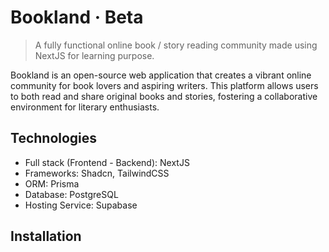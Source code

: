 # Bookland · Beta
> A fully functional online book / story reading community made using NextJS for learning purpose.

Bookland is an open-source web application that creates a vibrant online community for book lovers and aspiring writers. This platform allows users to both read and share original books and stories, fostering a collaborative environment for literary enthusiasts.

## Technologies
* Full stack (Frontend - Backend): NextJS
* Frameworks: Shadcn, TailwindCSS
* ORM: Prisma
* Database: PostgreSQL
* Hosting Service: Supabase

## Installation


